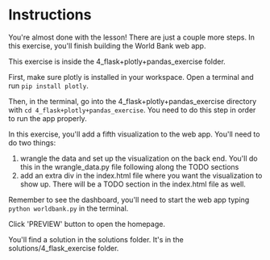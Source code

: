 # Instructions

You're almost done with the lesson! There are just a couple more steps. In this exercise, you'll finish building the World Bank web app.

This exercise is inside the 4_flask+plotly+pandas_exercise folder. 

First, make sure plotly is installed in your workspace. Open a terminal and run `pip install plotly`.

Then, in the terminal, go into the 4_flask+plotly+pandas_exercise directory with 
`cd 4_flask+plotly+pandas_exercise`. You need to do this step in order to run the app properly.

In this exercise, you'll add a fifth visualization to the web app. You'll need to do two things:
1. wrangle the data and set up the visualization on the back end. You'll do this in the wrangle_data.py file following along the TODO sections
2. add an extra div in the index.html file where you want the visualization to show up. There will be a TODO section in the index.html file as well.

Remember to see the dashboard, you'll need to start the web app typing `python worldbank.py` in the terminal. 

Click 'PREVIEW' button to open the homepage.

You'll find a solution in the solutions folder. It's in the solutions/4_flask_exercise folder.